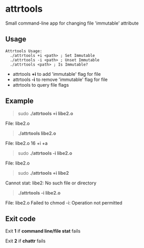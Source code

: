 # attrtools
Small command-line app for changing file 'immutable' attribute

## Usage

```plain
Attrtools Usage:
  ./attrtools +i <path> ; Set Immutable
  ./attrtools -i <path> ; Unset Immutable
  ./attrtools <path> ; Is Immutable?
```

+ attrtools __+i__ _<path>_ to add 'immutable' flag for file
+ attrtools __-i__ _<path>_ to remove 'immutable' flag for file
+ attrtools _<path>_ to query file flags
  
## Example

> sudo __./attrtools +i libe2.o__

File: libe2.o

> __./attrtools libe2.o__

File: libe2.o
16
+i
+a

> sudo __./attrtools -i libe2.o__

File: libe2.o

> sudo __./attrtools +i libe2__

Cannot stat: libe2: No such file or directory

> __./attrtools -i libe2.o__

File: libe2.o
Failed to chmod -i: Operation not permitted

## Exit code

Exit __1__ if __command line/file stat__ fails

Exit __2__ if __chattr__ fails
